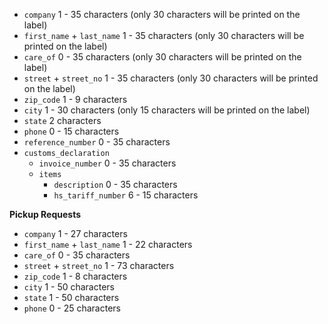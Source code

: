 * ```company``` 1 - 35 characters (only 30 characters will be printed on the label)
* ```first_name``` + ```last_name``` 1 - 35 characters (only 30 characters will be printed on the label)
* ```care_of``` 0 - 35 characters (only 30 characters will be printed on the label)
* ```street``` + ```street_no``` 1 - 35 characters (only 30 characters will be printed on the label)
* ```zip_code``` 1 - 9 characters
* ```city``` 1 - 30 characters (only 15 characters will be printed on the label)
* ```state``` 2 characters
* ```phone``` 0 - 15 characters
* ```reference_number``` 0 - 35 characters
* `customs_declaration`
  * `invoice_number` 0 - 35 characters
  * `items`
    * `description` 0 - 35 characters
    * `hs_tariff_number` 6 - 15 characters

**Pickup Requests**

* ```company``` 1 - 27 characters
* ```first_name``` + ```last_name``` 1 - 22 characters
* ```care_of``` 0 - 35 characters
* ```street``` + ```street_no``` 1 - 73 characters
* ```zip_code``` 1 - 8 characters
* ```city``` 1 - 50 characters
* ```state``` 1 - 50 characters
* ```phone``` 0 - 25 characters

